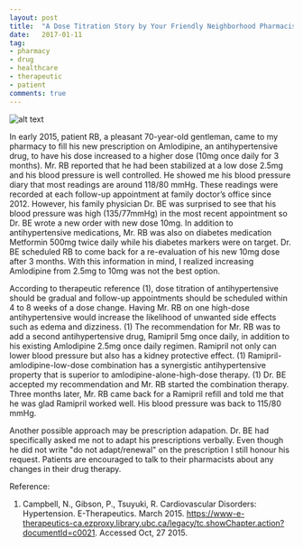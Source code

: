 ```yaml
---
layout: post
title:  "A Dose Titration Story by Your Friendly Neighborhood Pharmacist"
date:   2017-01-11
tag:
- pharmacy
- drug
- healthcare
- therapeutic
- patient
comments: true
---
```


![alt text](https://upload.wikimedia.org/wikipedia/commons/thumb/3/31/Woman_consults_with_pharmacist.jpg/1280px-Woman_consults_with_pharmacist.jpg "friendly pharmacist")

  In early 2015, patient RB, a pleasant 70-year-old gentleman, came to my pharmacy to fill his new prescription on Amlodipine, an antihypertensive drug, to have his dose increased to a higher dose (10mg once daily for 3 months).  Mr. RB reported that he had been stabilized at a low dose 2.5mg and his blood pressure is well controlled. He showed me his blood pressure diary that most readings are around 118/80 mmHg. These readings were recorded at each follow-up appointment at family doctor’s office since 2012. However, his family physician Dr. BE was surprised to see that his blood pressure was high (135/77mmHg) in the most recent appointment so Dr. BE wrote a new order with new dose 10mg.  In addition to antihypertensive medications, Mr. RB was also on diabetes medication Metformin 500mg twice daily while his diabetes markers were on target.  Dr. BE scheduled RB to come back for a re-evaluation of his new 10mg dose after 3 months.  With this information in mind, I realized increasing Amlodipine from 2.5mg to 10mg was not the best option.


  According to therapeutic reference (1), dose titration of antihypertensive should be gradual and follow-up appointments should be scheduled within 4 to 8 weeks of a dose change.  Having Mr. RB on one high-dose antihypertensive would increase the likelihood of unwanted side effects such as edema and dizziness. (1) The recommendation for Mr. RB was to add a second antihypertensive drug, Ramipril 5mg once daily, in addition to his existing Amlodipine 2.5mg once daily regimen.  Ramipril not only can lower blood pressure but also has a kidney protective effect. (1) Ramipril-amlodipine-low-dose combination has a synergistic antihypertensive property that is superior to amlodipine-alone-high-dose therapy. (1) Dr. BE accepted my recommendation and Mr. RB started the combination therapy. Three months later, Mr. RB came back for a Ramipril refill and told me that he was glad Ramipril worked well. His blood pressure was back to 115/80 mmHg.


  Another possible approach may be prescription adapation. Dr. BE had specifically asked me not to adapt his prescriptions verbally. Even though he did not write "do not adapt/renewal" on the prescription I still honour his request. Patients are encouraged to talk to their pharmacists about any changes in their drug therapy.

Reference:
1.    Campbell, N., Gibson, P., Tsuyuki, R. Cardiovascular Disorders: Hypertension. E-Therapeutics. March 2015. https://www-e-therapeutics-ca.ezproxy.library.ubc.ca/legacy/tc.showChapter.action?documentId=c0021. Accessed Oct, 27 2015.
